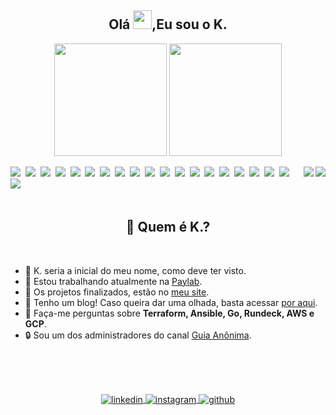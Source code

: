 <div class="title">
  <h2 align="center">Olá <img src="https://raw.githubusercontent.com/kaueMarques/kaueMarques/master/hi.gif" width="30px">,Eu sou o K.</h2>
</div>

<div class="vercel-analytics">
  <p align="center">
    <a><img height="180em" src="https://github-readme-stats.vercel.app/api?username=stephan-lopes&show_icons=true&theme=github_dark&include_all_commits=true&count_private=true" /></a>
    <a> <img height="180em" src="https://github-readme-stats.vercel.app/api/top-langs/?username=stephan-lopes&layout=compact&langs_count=7&theme=github_dark" /></a>
  </p>
</div>

<div class="card">
  <div class="dark-theme">
    <a href="https://stephan-lopes.github.io#gh-dark-mode-only"><img align="right" src="https://gist.githubusercontent.com/stephan-lopes/26c930964dea34c8016f78f74359ebfc/raw/ea2df8510db933babad7e99fdd151a8a436364c0/profile-card.svg" /></a>
  </div>
  <div class="light-theme">
    <a href="https://stephan-lopes.github.io#gh-light-mode-only"><img align="right" src="https://gist.githubusercontent.com/stephan-lopes/26c930964dea34c8016f78f74359ebfc/raw/7fc04a8bb6cf95a28ff6939ea6aeeb0a4e5b3088/profile-light-card.svg" /></a>
  </div>
</div>

<div class="badges">
  <a href><img src="https://img.shields.io/badge/-Linux-05122A?style=flat&logo=linux" /></a>&nbsp;
  <a href><img src="https://img.shields.io/badge/-Go-05122A?style=flat&logo=go" /></a>&nbsp;
  <a href><img src="https://img.shields.io/badge/-Git-05122A?style=flat&logo=git" /></a>&nbsp;
  <a href><img src="https://img.shields.io/badge/-Bash-05122A?style=flat&logo=gnu-bash" /></a>&nbsp;
  <a href><img src="https://img.shields.io/badge/-Docker-05122A?style=flat&logo=docker" /></a>&nbsp;
  <a href><img src="https://img.shields.io/badge/-Jenkins-05122A?style=flat&logo=jenkins&logoColor=white" /></a>&nbsp;
  <a href><img src="https://img.shields.io/badge/-Ansible-05122A?style=flat&logo=ansible" /></a>&nbsp;
  <a href><img src="https://img.shields.io/badge/-Vagrant-05122A?style=flat&logo=vagrant" /></a>&nbsp;
  <a href><img src="https://img.shields.io/badge/-Terraform-05122A?style=flat&logo=terraform" /></a>&nbsp;
  <a href><img src="https://img.shields.io/badge/-Packer-05122A?style=flat&logo=packer" /></a>&nbsp;
  <a href><img src="https://img.shields.io/badge/-Consul-05122A?style=flat&logo=consul" /></a>&nbsp;
  <a href><img src="https://img.shields.io/badge/-DigitalOcean-05122A?style=flat&logo=digitalocean" /></a>&nbsp;
  <a href><img src="https://img.shields.io/badge/-GCP-05122A?style=flat&logo=google-cloud" /></a>&nbsp;
  <a href><img src="https://img.shields.io/badge/-AWS-05122A?style=flat&logo=amazon-aws&logoColor=yellow" /></a>&nbsp;
  <a href><img src="https://img.shields.io/badge/-OpenVPN-05122A?style=flat&logo=openvpn" /></a>&nbsp;
  <a href><img src="https://img.shields.io/badge/-Apache-05122A?style=flat&logo=apache" /></a>&nbsp;
  <a href><img src="https://img.shields.io/badge/-NGinX-05122A?style=flat&logo=nginx" /></a>&nbsp;
  <a href><img src="https://img.shields.io/badge/-Graylog-05122A?style=flat&logo=graylog" /></a>&nbsp;
  <a href><img src="https://img.shields.io/badge/-Prometheus-05122A?style=flat&logo=prometheus" /></a>&nbsp;
  <a href><img src="https://img.shields.io/badge/-Grafana-05122A?style=flat&logo=grafana" /></a>&nbsp;
</div>

<br>

<div class="description">
  <div class="description-title">
    <h2 align="center">🤔 Quem é K.?</h2>
  </div>

  <br>

  <div class="description-list">
    <ul>
      <li>🤣 K. seria a inicial do meu nome, como deve ter visto.</li>
      <li>💼 Estou trabalhando atualmente na <a href="https://paylab.com.br">Paylab</a>.</li>
      <li>🚀 Os projetos finalizados, estão no <a href="https://stephan-lopes.github.io">meu site</a>.</li>
      <li>📝 Tenho um blog! Caso queira dar uma olhada, basta acessar <a href="https://stephan-lopes.github.io/blog/">por aqui</a>.</li>
      <li>💬 Faça-me perguntas sobre <b>Terraform, Ansible, Go, Rundeck, AWS e GCP</b>.</li>
      <li>🔒 Sou um dos administradores do canal <a href="https://guiaanonima.com">Guia Anônima</a>.</li>
    </ul>
  </div>
</div>

<br>
<br>
<br>

<div class="footer">
  <p align="center">
    <a href="https://linkedin.com/in/kevenstephan" target="_blank">
      <img align="center" src="https://img.shields.io/badge/-LinkedIn-05122A?style=flat&logo=linkedin" alt="linkedin" />
    </a>
    <a href="https://instagram.com/keven_slopes" target="_blank">
      <img align="center" src="https://img.shields.io/badge/-Instagram-05122A?style=flat&logo=instagram"
        alt="instagram" />
    </a>
    <a href="https://github.com/stephan-lopes" target="_blank">
      <img align="center" src="https://img.shields.io/badge/-GitHub-05122A?style=flat&logo=github" alt="github" />
    </a>
  </p>
</div>